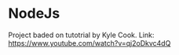 # NodeJs

Project baded on tutotrial by Kyle Cook.
Link: https://www.youtube.com/watch?v=qj2oDkvc4dQ
